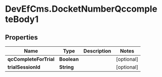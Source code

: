 # DevEfCms.DocketNumberQccompleteBody1

## Properties
Name | Type | Description | Notes
------------ | ------------- | ------------- | -------------
**qcCompleteForTrial** | **Boolean** |  | [optional] 
**trialSessionId** | **String** |  | [optional] 
